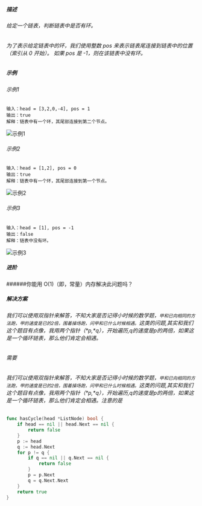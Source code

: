 ##### 描述
###### 给定一个链表，判断链表中是否有环。
###### 为了表示给定链表中的环，我们使用整数 pos 来表示链表尾连接到链表中的位置（索引从 0 开始）。 如果 pos 是 -1，则在该链表中没有环。
##### 示例
###### 示例1
```
输入：head = [3,2,0,-4], pos = 1
输出：true
解释：链表中有一个环，其尾部连接到第二个节点。
```
![示例1](https://assets.leetcode.com/uploads/2018/12/07/circularlinkedlist.png)
###### 示例2
```
输入：head = [1,2], pos = 0
输出：true
解释：链表中有一个环，其尾部连接到第一个节点。
```
![示例2](https://assets.leetcode.com/uploads/2018/12/07/circularlinkedlist_test2.png)
###### 示例3
```
输入：head = [1], pos = -1
输出：false
解释：链表中没有环。
```
![示例3](https://assets.leetcode.com/uploads/2018/12/07/circularlinkedlist_test3.png)
##### 进阶
######你能用 O(1)（即，常量）内存解决此问题吗？
##### 解决方案
###### 我们可以使用双指针来解答，不知大家是否记得小时候的数学题，`甲和已向相同的方法跑，甲的速度是已的2倍，围着操场跑，问甲和已什么时候相遇。`这类的问题,其实和我们这个题目有点像，我用两个指针（\*p,\*q），开始遍历,q的速度是p的两倍，如果这是一个循环链表，那么他们肯定会相遇。
###### 需要
###### 我们可以使用双指针来解答，不知大家是否记得小时候的数学题，`甲和已向相同的方法跑，甲的速度是已的2倍，围着操场跑，问甲和已什么时候相遇。`这类的问题,其实和我们这个题目有点像，我用两个指针（\*p,\*q），开始遍历,q的速度是p的两倍，如果这是一个循环链表，那么他们肯定会相遇。注意的是
```go
func hasCycle(head *ListNode) bool {
    if head == nil || head.Next == nil {
        return false
    }
    p := head
    q := head.Next
    for p != q {
        if q == nil || q.Next == nil {
            return false
        }
        p = p.Next
        q = q.Next.Next
    }
    return true
}
```
